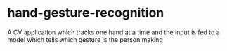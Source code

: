 # hand-gesture-recognition

A CV application which tracks one hand at a time and the input is fed to a model which tells which gesture is the person making
